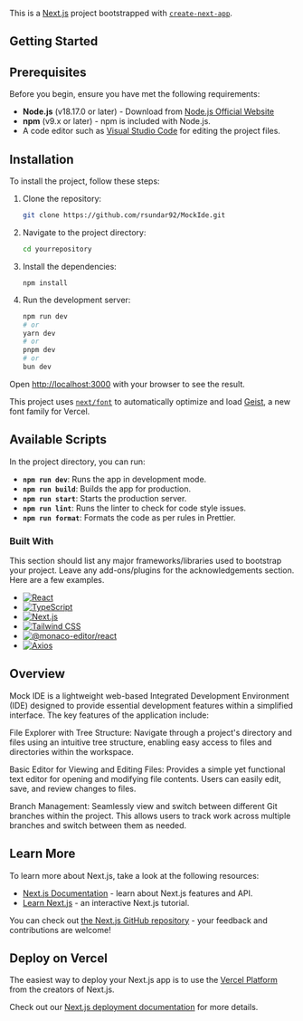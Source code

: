This is a [Next.js](https://nextjs.org) project bootstrapped with [`create-next-app`](https://nextjs.org/docs/app/api-reference/cli/create-next-app).

## Getting Started


## Prerequisites

Before you begin, ensure you have met the following requirements:

- **Node.js** (v18.17.0 or later) - Download from [Node.js Official Website](https://nodejs.org/)
- **npm** (v9.x or later) - npm is included with Node.js. 
- A code editor such as [Visual Studio Code](https://code.visualstudio.com/) for editing the project files.

## Installation

To install the project, follow these steps:

1. Clone the repository:
   ```bash
   git clone https://github.com/rsundar92/MockIde.git

2. Navigate to the project directory:
   ```bash
   cd yourrepository
   
3. Install the dependencies:
   ```
   npm install

4. Run the development server:

   ```bash
   npm run dev
   # or
   yarn dev
   # or
   pnpm dev
   # or
   bun dev
   ```

Open [http://localhost:3000](http://localhost:3000) with your browser to see the result.

This project uses [`next/font`](https://nextjs.org/docs/app/building-your-application/optimizing/fonts) to automatically optimize and load [Geist](https://vercel.com/font), a new font family for Vercel.

## Available Scripts

In the project directory, you can run:

- **`npm run dev`**: Runs the app in development mode.
- **`npm run build`**: Builds the app for production.
- **`npm run start`**: Starts the production server.
- **`npm run lint`**: Runs the linter to check for code style issues.
- **`npm run format`**: Formats the code as per rules in Prettier.

### Built With

This section should list any major frameworks/libraries used to bootstrap your project. Leave any add-ons/plugins for the acknowledgements section. Here are a few examples.

* [![React][React.js]][React-url]
* [![TypeScript][TypeScript]][TypeScript-url]
* [![Next.js][Next.js]][Next-url]
* [![Tailwind CSS][Tailwind CSS]][Tailwind-url]
* [![@monaco-editor/react][@monaco-editor/react]][@monaco-editor/react-url]
* [![Axios][Axios]][Axios-url]

[React.js]: https://img.shields.io/badge/React-20232A?style=for-the-badge&logo=react&logoColor=61DAFB
[React-url]: https://reactjs.org/

[TypeScript]: https://img.shields.io/badge/TypeScript-007ACC?style=for-the-badge&logo=typescript&logoColor=white
[TypeScript-url]: https://www.typescriptlang.org/

[Next.js]: https://img.shields.io/badge/Next.js-000000?style=for-the-badge&logo=next.js&logoColor=white
[Next-url]: https://nextjs.org/

[Tailwind CSS]: https://img.shields.io/badge/Tailwind_CSS-06B6D4?style=for-the-badge&logo=tailwindcss&logoColor=white
[Tailwind-url]: https://tailwindcss.com/

[Axios]: https://img.shields.io/badge/Axios-5A29E4?style=for-the-badge&logo=axios&logoColor=white
[Axios-url]: https://axios-http.com/

[@monaco-editor/react]: https://img.shields.io/badge/@monaco--editor/react-2A2D34?style=for-the-badge&logo=monacoeditor&logoColor=white
[@monaco-editor/react-url]: https://github.com/suren-atoyan/monaco-react


## Overview
Mock IDE is a lightweight web-based Integrated Development Environment (IDE) designed to provide essential development features within a simplified interface. The key features of the application include:

File Explorer with Tree Structure:
Navigate through a project's directory and files using an intuitive tree structure, enabling easy access to files and directories within the workspace.

Basic Editor for Viewing and Editing Files:
Provides a simple yet functional text editor for opening and modifying file contents. Users can easily edit, save, and review changes to files.

Branch Management:
Seamlessly view and switch between different Git branches within the project. This allows users to track work across multiple branches and switch between them as needed.


## Learn More

To learn more about Next.js, take a look at the following resources:

- [Next.js Documentation](https://nextjs.org/docs) - learn about Next.js features and API.
- [Learn Next.js](https://nextjs.org/learn) - an interactive Next.js tutorial.

You can check out [the Next.js GitHub repository](https://github.com/vercel/next.js) - your feedback and contributions are welcome!

## Deploy on Vercel

The easiest way to deploy your Next.js app is to use the [Vercel Platform](https://vercel.com/new?utm_medium=default-template&filter=next.js&utm_source=create-next-app&utm_campaign=create-next-app-readme) from the creators of Next.js.

Check out our [Next.js deployment documentation](https://nextjs.org/docs/app/building-your-application/deploying) for more details.
